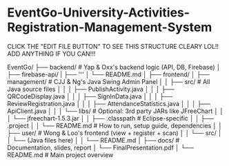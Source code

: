 # EventGo-University-Activities-Registration-Management-System
CLICK THE "EDIT FILE BUTTON" TO SEE THIS STRUCTURE CLEARY LOL!!
ADD ANYTHING IF YOU CAN!!!

EventGo/
├── backend/                         # Yap & Oxx's backend logic (API, DB, Firebase)
│   ├── firebase-api/
|   ├── '''
│   └── README.md
│
├── frontend/
│   ├── management/                  # CJJ & Ng's Java Swing Admin Panel
│   │   ├── src/                     # All Java source files
│   │   │   ├── PublishActivity.java
│   │   │   ├── QRCodeDisplay.java
│   │   │   ├── SignInData.java
│   │   │   ├── ReviewRegistration.java
│   │   │   ├── AttendanceStatistics.java
│   │   │   ├── ApiClient.java
│   │   │   └── libs/                # Optional: 3rd party JARs like JFreeChart
│   │   │       └── jfreechart-1.5.3.jar
│   │   ├── .classpath               # Eclipse-specific
│   │   ├── .project
│   │   └── README.md                # How to run, setup guide, dependencies
│
│   ├── user/                        # Wong & Loo's frontend (view + register + scan)
│   │   └── src/
│   │       └── (Java files here)
│   │   └── README.md
│
├── docs/                            # Documentation, slides, report
│   └── FinalPresentation.pdf
│
└── README.md                        # Main project overview
